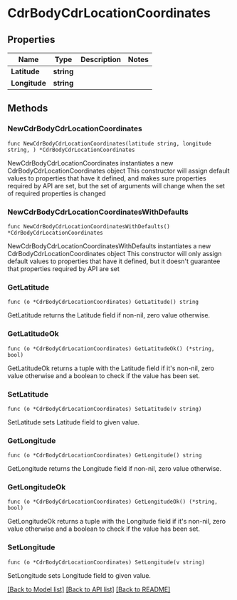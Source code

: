 # CdrBodyCdrLocationCoordinates

## Properties

Name | Type | Description | Notes
------------ | ------------- | ------------- | -------------
**Latitude** | **string** |  | 
**Longitude** | **string** |  | 

## Methods

### NewCdrBodyCdrLocationCoordinates

`func NewCdrBodyCdrLocationCoordinates(latitude string, longitude string, ) *CdrBodyCdrLocationCoordinates`

NewCdrBodyCdrLocationCoordinates instantiates a new CdrBodyCdrLocationCoordinates object
This constructor will assign default values to properties that have it defined,
and makes sure properties required by API are set, but the set of arguments
will change when the set of required properties is changed

### NewCdrBodyCdrLocationCoordinatesWithDefaults

`func NewCdrBodyCdrLocationCoordinatesWithDefaults() *CdrBodyCdrLocationCoordinates`

NewCdrBodyCdrLocationCoordinatesWithDefaults instantiates a new CdrBodyCdrLocationCoordinates object
This constructor will only assign default values to properties that have it defined,
but it doesn't guarantee that properties required by API are set

### GetLatitude

`func (o *CdrBodyCdrLocationCoordinates) GetLatitude() string`

GetLatitude returns the Latitude field if non-nil, zero value otherwise.

### GetLatitudeOk

`func (o *CdrBodyCdrLocationCoordinates) GetLatitudeOk() (*string, bool)`

GetLatitudeOk returns a tuple with the Latitude field if it's non-nil, zero value otherwise
and a boolean to check if the value has been set.

### SetLatitude

`func (o *CdrBodyCdrLocationCoordinates) SetLatitude(v string)`

SetLatitude sets Latitude field to given value.


### GetLongitude

`func (o *CdrBodyCdrLocationCoordinates) GetLongitude() string`

GetLongitude returns the Longitude field if non-nil, zero value otherwise.

### GetLongitudeOk

`func (o *CdrBodyCdrLocationCoordinates) GetLongitudeOk() (*string, bool)`

GetLongitudeOk returns a tuple with the Longitude field if it's non-nil, zero value otherwise
and a boolean to check if the value has been set.

### SetLongitude

`func (o *CdrBodyCdrLocationCoordinates) SetLongitude(v string)`

SetLongitude sets Longitude field to given value.



[[Back to Model list]](../README.md#documentation-for-models) [[Back to API list]](../README.md#documentation-for-api-endpoints) [[Back to README]](../README.md)


